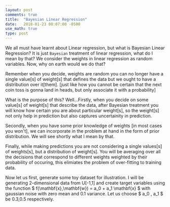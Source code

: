 ```yaml
---
layout: post
comments: true
title:  "Bayesian Linear Regression"
date:   2018-01-23 08:07:00 -0500
use_math: true
type: post
---
```


We all must have learnt about Linear regression, but what is Bayesian Linear Regression? It is just `Bayesian` treatment of linear regression, what do I mean by that? We consider the weights in linear regression as random variables. Now, why on earth would we do that?

Remember when you decide, weights are random you can no longer have a single value[s] of weight[s] that defines the data but we ought to have a distribution over it[them]. [just like how you cannot be certain that the next coin toss is gonna land in heads, but only associate it with a probability]

What is the purpose of this? Well...Firstly, when you decide on some value[s] of weight[s] that describe the data, after Bayesian treatment you will know how certain you are about particular weight[s], so the weight[s] not only help in prediction but also captures uncertainity in prediction.

Secondly, when you have some prior knowledge of weights [in most cases you won't], we can incorporate in the problem at hand in the form of prior distribution. We will see shortly what I mean by that.

Finally, while making predictions you are not considering a single values[s] of weights[s], but a distribution of weight[s]. You will be averaging over all the decisions that correspond to different weights weighted by their probability of occuring, this elimiates the problem of over-fitting to training data.

Now let us first, generate some toy dataset for illustration. I will be generating 2-dimensional data from U[-1,1] and create target variables using the function $ f(\mathbf{x},\mathbf{w}) = a_0 + a_1 \mathbf{x} $ with gaussian noise with zero mean and 0.1 variance. Let us choose $ a_0 $,$ a_1 $ be 0.3,0.5 respectively.

